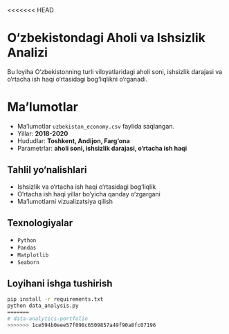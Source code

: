 <<<<<<< HEAD
#  O‘zbekistondagi Aholi va Ishsizlik Analizi

Bu loyiha O‘zbekistonning turli viloyatlaridagi aholi soni, ishsizlik darajasi va o‘rtacha ish haqi o‘rtasidagi bog‘liqlikni o‘rganadi.

#  Ma’lumotlar
- Ma’lumotlar `uzbekistan_economy.csv` faylida saqlangan.
- Yillar: **2018-2020**
- Hududlar: **Toshkent, Andijon, Farg‘ona**
- Parametrlar: **aholi soni, ishsizlik darajasi, o‘rtacha ish haqi**

## Tahlil yo‘nalishlari
- Ishsizlik va o‘rtacha ish haqi o‘rtasidagi bog‘liqlik
- O‘rtacha ish haqi yillar bo‘yicha qanday o‘zgargani
- Ma’lumotlarni vizualizatsiya qilish

## Texnologiyalar
- `Python`
- `Pandas`
- `Matplotlib`
- `Seaborn`

## Loyihani ishga tushirish
```bash
pip install -r requirements.txt
python data_analysis.py
=======
# data-analytics-portfolio
>>>>>>> 1ce594b0eee57f098c6509857a49f90a8fc07196
